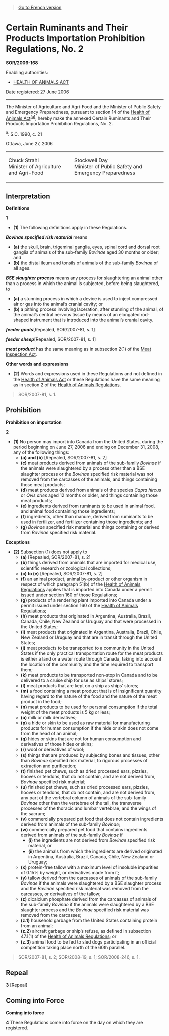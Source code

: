 > [Go to French version](/fr/Règlements/Décrets,%20ordonnances%20et%20règlements%20statutaires/2006/168.md)

# Certain Ruminants and Their Products Importation Prohibition Regulations, No. 2

**SOR/2006-168**

Enabling authorities: 
- [HEALTH OF ANIMALS ACT](/en/Acts/Statutes%20of%20Canada/1990/c.%2021.md)

Date registered: 27 June 2006

----------

The Minister of Agriculture and Agri-Food and the Minister of Public Safety and Emergency Preparedness, pursuant to section 14 of the [Health of Animals Act](/en/Acts/Statutes%20of%20Canada/1990/c.%2021.md)<sup><a href='#fn_3008_hq_212'>[a]</a></sup>, hereby make the annexed Certain Ruminants and Their Products Importation Prohibition Regulations, No. 2.

<a name='fn_3008_hq_212'><sup>a</sup></a>: S.C. 1990, c. 21<br />

Ottawa, June 27, 2006


<table>
<tr>
<td>
<p>Chuck Strahl<br />Minister of Agriculture and Agri-Food<br /></p></td>
<td>
<p>Stockwell Day<br />Minister of Public Safety and Emergency Preparedness<br /></p></td>
</tr>
</table>





## Interpretation



**Definitions**

**1** 

- **(1)** The following definitions apply in these Regulations.

****Bovinae* specified risk material*** means
- **(a)** the skull, brain, trigeminal ganglia, eyes, spinal cord and dorsal root ganglia of animals of the sub-family *Bovinae* aged 30 months or older; and
- **(b)** the distal ileum and tonsils of animals of the sub-family *Bovinae* of all ages.

***BSE slaughter process*** means any process for slaughtering an animal other than a process in which the animal is subjected, before being slaughtered, to
- **(a)** a stunning process in which a device is used to inject compressed air or gas into the animal’s cranial cavity; or
- **(b)** a pithing process involving laceration, after stunning of the animal, of the animal’s central nervous tissue by means of an elongated rod-shaped instrument that is introduced into the animal’s cranial cavity.

***feeder goats***[Repealed, SOR/2007-81, s. 1]

***feeder sheep***[Repealed, SOR/2007-81, s. 1]

***meat product*** has the same meaning as in subsection 2(1) of the [Meat Inspection Act](/en/Acts/Statutes%20of%20Canada/1985/c.%2025%20(1st%20Supp.).md).

**Other words and expressions**

- **(2)** Words and expressions used in these Regulations and not defined in the [Health of Animals Act](/en/Acts/Statutes%20of%20Canada/1990/c.%2021.md) or these Regulations have the same meaning as in section 2 of the [Health of Animals Regulations](/en/Regulations/Consolidated%20Regulations%20of%20Canada/201-300/C.R.C.,%20c.%20296.md).
> SOR/2007-81, s. 1.





## Prohibition



**Prohibition on importation**

**2** 

- **(1)** No person may import into Canada from the United States, during the period beginning on June 27, 2006 and ending on December 31, 2008, any of the following things:
	- **(a) and (b)** [Repealed, SOR/2007-81, s. 2]
	- **(c)** meat products derived from animals of the sub-family *Bovinae* if the animals were slaughtered by a process other than a BSE slaughter process or the *Bovinae* specified risk material was not removed from the carcasses of the animals, and things containing those meat products;
	- **(d)** meat products derived from animals of the species *Capra hircus* or *Ovis aries* aged 12 months or older, and things containing those meat products;
	- **(e)** ingredients derived from ruminants to be used in animal food, and animal food containing those ingredients;
	- **(f)** ingredients, other than manure, derived from ruminants to be used in fertilizer, and fertilizer containing those ingredients; and
	- **(g)** *Bovinae* specified risk material and things containing or derived from *Bovinae* specified risk material.

**Exceptions**

- **(2)** Subsection (1) does not apply to
	- **(a)** [Repealed, SOR/2007-81, s. 2]
	- **(b)** things derived from animals that are imported for medical use, scientific research or zoological collections;
	- **(c) to (e)** [Repealed, SOR/2007-81, s. 2]
	- **(f)** an animal product, animal by-product or other organism in respect of which paragraph 51(b) of the [Health of Animals Regulations](/en/Regulations/Consolidated%20Regulations%20of%20Canada/201-300/C.R.C.,%20c.%20296.md) applies that is imported into Canada under a permit issued under section 160 of those Regulations;
	- **(g)** products of a rendering plant imported into Canada under a permit issued under section 160 of the [Health of Animals Regulations](/en/Regulations/Consolidated%20Regulations%20of%20Canada/201-300/C.R.C.,%20c.%20296.md);
	- **(h)** meat products that originated in Argentina, Australia, Brazil, Canada, Chile, New Zealand or Uruguay and that were processed in the United States;
	- **(i)** meat products that originated in Argentina, Australia, Brazil, Chile, New Zealand or Uruguay and that are in transit through the United States;
	- **(j)** meat products to be transported to a community in the United States if the only practical transportation route for the meat products is either a land or a water route through Canada, taking into account the location of the community and the time required to transport them;
	- **(k)** meat products to be transported non-stop in Canada and to be delivered to a cruise ship for use as ships’ stores;
	- **(l)** meat products that are kept on a ship as ships’ stores;
	- **(m)** a food containing a meat product that is of insignificant quantity having regard to the nature of the food and the nature of the meat product in the food;
	- **(n)** meat products to be used for personal consumption if the total weight of the meat products is 5 kg or less;
	- **(o)** milk or milk derivatives;
	- **(p)** a hide or skin to be used as raw material for manufacturing products for human consumption if the hide or skin does not come from the head of an animal;
	- **(q)** hides or skins that are not for human consumption and derivatives of those hides or skins;
	- **(r)** wool or derivatives of wool;
	- **(s)** things that are produced by subjecting bones and tissues, other than *Bovinae* specified risk material, to rigorous processes of extraction and purification;
	- **(t)** finished pet chews, such as dried processed ears, pizzles, hooves or tendons, that do not contain, and are not derived from, *Bovinae* specified risk material;
	- **(u)** finished pet chews, such as dried processed ears, pizzles, hooves or tendons, that do not contain, and are not derived from, any part of the vertebral column of animals of the sub-family *Bovinae* other than the vertebrae of the tail, the transverse processes of the thoracic and lumbar vertebrae, and the wings of the sacrum;
	- **(v)** commercially prepared pet food that does not contain ingredients derived from animals of the sub-family *Bovinae*;
	- **(w)** commercially prepared pet food that contains ingredients derived from animals of the sub-family *Bovinae* if
		- **(i)** the ingredients are not derived from *Bovinae* specified risk material, or
		- **(ii)** the animals from which the ingredients are derived originated in Argentina, Australia, Brazil, Canada, Chile, New Zealand or Uruguay;
	- **(x)** protein-free tallow with a maximum level of insoluble impurities of 0.15% by weight, or derivatives made from it;
	- **(y)** tallow derived from the carcasses of animals of the sub-family *Bovinae* if the animals were slaughtered by a BSE slaughter process and the *Bovinae* specified risk material was removed from the carcasses, or derivatives of the tallow;
	- **(z)** dicalcium phosphate derived from the carcasses of animals of the sub-family *Bovinae* if the animals were slaughtered by a BSE slaughter process and the *Bovinae* specified risk material was removed from the carcasses;
	- **(z.1)** household garbage from the United States containing protein from an animal;
	- **(z.2)** aircraft garbage or ship’s refuse, as defined in subsection 47.1(1) of the [Health of Animals Regulations](/en/Regulations/Consolidated%20Regulations%20of%20Canada/201-300/C.R.C.,%20c.%20296.md); or
	- **(z.3)** animal food to be fed to sled dogs participating in an official competition taking place north of the 60th parallel.
> SOR/2007-81, s. 2; SOR/2008-19, s. 1; SOR/2008-246, s. 1.





## Repeal


**3** [Repeal]




## Coming into Force



**Coming into force**

**4** These Regulations come into force on the day on which they are registered.


